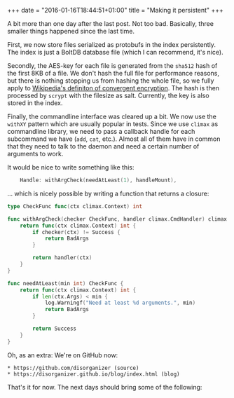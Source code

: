 +++
date = "2016-01-16T18:44:51+01:00"
title = "Making it persistent"
+++

A bit more than one day after the last post. Not too bad.
Basically, three smaller things happened since the last time.

First, we now store files serialized as protobufs in the index persistently.
The index is just a BoltDB database file (which I can recommend, it's nice).

Secondly, the AES-key for each file is generated from the ``sha512`` hash of the
first 8KB of a file. We don't hash the full file for performance reasons, but
there is nothing stopping us from hashing the whole file, so we fully apply to
[Wikipedia's definiton of convergent
encryption](https://en.wikipedia.org/wiki/Convergent_encryption). The hash is
then processed by ``scrypt`` with the filesize as salt. Currently, the key is
also stored in the index.

Finally, the commandline interface was cleared up a bit.
We now use the ``withXY`` pattern which are usually popular in tests.
Since we use ``climax`` as commandline library, we need to pass a callback
handle for each subcommand we have (``add``, ``cat``, etc.).
Almost all of them have in common that they need to talk to the daemon 
and need a certain number of arguments to work. 

It would be nice to write something like this:

```go
	Handle: withArgCheck(needAtLeast(1), handleMount),
```

... which is nicely possible by writing a function that returns a closure:

```go
type CheckFunc func(ctx climax.Context) int

func withArgCheck(checker CheckFunc, handler climax.CmdHandler) climax.CmdHandler {
	return func(ctx climax.Context) int {
		if checker(ctx) != Success {
			return BadArgs
		}

		return handler(ctx)
	}
}

func needAtLeast(min int) CheckFunc {
	return func(ctx climax.Context) int {
		if len(ctx.Args) < min {
			log.Warningf("Need at least %d arguments.", min)
			return BadArgs
		}

		return Success
	}
}
```

Oh, as an extra: We're on GitHub now: 

    * https://github.com/disorganizer (source)
    * https://disorganizer.github.io/blog/index.html (blog)

That's it for now. The next days should bring some of the following:
